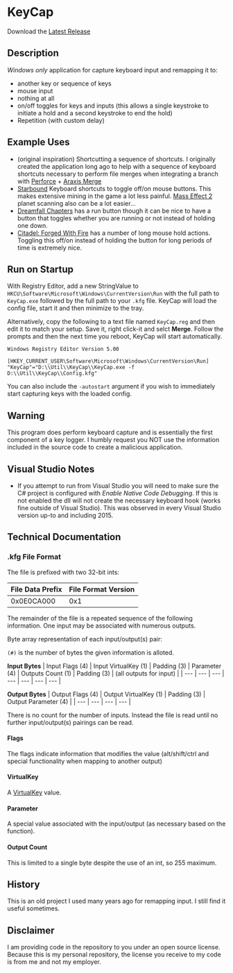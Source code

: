 # KeyCap

Download the [Latest Release](https://github.com/nhmkdev/KeyCap/releases/latest)

## Description
*Windows only* application for capture keyboard input and remapping it to:
* another key or sequence of keys
* mouse input
* nothing at all
* on/off toggles for keys and inputs (this allows a single keystroke to initiate a hold and a second keystroke to end the hold)
* Repetition (with custom delay)

## Example Uses
* (original inspiration) Shortcutting a sequence of shortcuts. I originally created the application long ago to help with a sequence of keyboard shortcuts necessary to perform file merges when integrating a branch with [Perforce](https://www.perforce.com/) + [Araxis Merge](https://www.araxis.com/)
* [Starbound](http://playstarbound.com/) Keyboard shortcuts to toggle off/on mouse buttons. This makes extensive mining in the game a lot less painful. [Mass Effect 2](http://masseffect.bioware.com/me2/) planet scanning also can be a lot easier...
* [Dreamfall Chapters](http://redthreadgames.com/games/chapters/) has a run button though it can be nice to have a button that toggles whether you are running or not instead of holding one down.
* [Citadel: Forged With Fire](https://www.citadelthegame.com/) has a number of long mouse hold actions. Toggling this off/on instead of holding the button for long periods of time is extremely nice.

## Run on Startup

With Registry Editor, add a new StringValue to `HKCU\Software\Microsoft\Windows\CurrentVersion\Run` with the full path to `KeyCap.exe` followed by the full path to your `.kfg` file.  KeyCap will load the config file, start it and then minimize to the tray.

Alternatively, copy the following to a text file named `KeyCap.reg` and then edit it to match your setup.  Save it, right click-it and selct **Merge**.  Follow the prompts and then the next time you reboot, KeyCap will start automatically.

```regedit
Windows Registry Editor Version 5.00

[HKEY_CURRENT_USER\Software\Microsoft\Windows\CurrentVersion\Run]
"KeyCap"="D:\\Util\\KeyCap\\KeyCap.exe -f D:\\Util\\KeyCap\\Config.kfg"
```

You can also include the `-autostart` argument if you wish to immediately start capturing keys with the loaded config.

## Warning
This program does perform keyboard capture and is essentially the first component of a key logger. I humbly request you NOT use the information included in the source code to create a malicious application.

## Visual Studio Notes
* If you attempt to run from Visual Studio you will need to make sure the C# project is configured with *Enable Native Code Debugging*. If this is not enabled the dll will not create the necessary keyboard hook (works fine outside of Visual Studio). This was observed in every Visual Studio version up-to and including 2015.

## Technical Documentation

### .kfg File Format

The file is prefixed with two 32-bit ints:

| File Data Prefix | File Format Version |
| --- | --- |
| 0x0E0CA000 | 0x1

The remainder of the file is a repeated sequence of the following information. One input may be associated with numerous outputs.

Byte array representation of each input/output(s) pair:

`(#)` is the number of bytes the given information is alloted.

**Input Bytes**
| Input Flags (4) | Input VirtualKey (1) | Padding (3) | Parameter (4) | Outputs Count (1) | Padding (3) | (all outputs for input) |
| --- | --- | --- | --- | --- | --- | --- |

**Output Bytes**
| Output Flags (4) | Output VirtualKey (1) | Padding (3) | Output Parameter (4) |
| --- | --- | --- | --- |

There is no count for the number of inputs. Instead the file is read until no further input/output(s) pairings can be read.

#### Flags

The flags indicate information that modifies the value (alt/shift/ctrl and special functionality when mapping to another output)

#### VirtualKey

A [VirtualKey](https://docs.microsoft.com/en-us/windows/win32/inputdev/virtual-key-codes) value.

#### Parameter

A special value associated with the input/output (as necessary based on the function).

#### Output Count

This is limited to a single byte despite the use of an int, so 255 maximum.

## History

This is an old project I used many years ago for remapping input. I still find it useful sometimes.

## Disclaimer

I am providing code in the repository to you under an open source license. Because this is my personal repository, the license you receive to my code is from me and not my employer.
